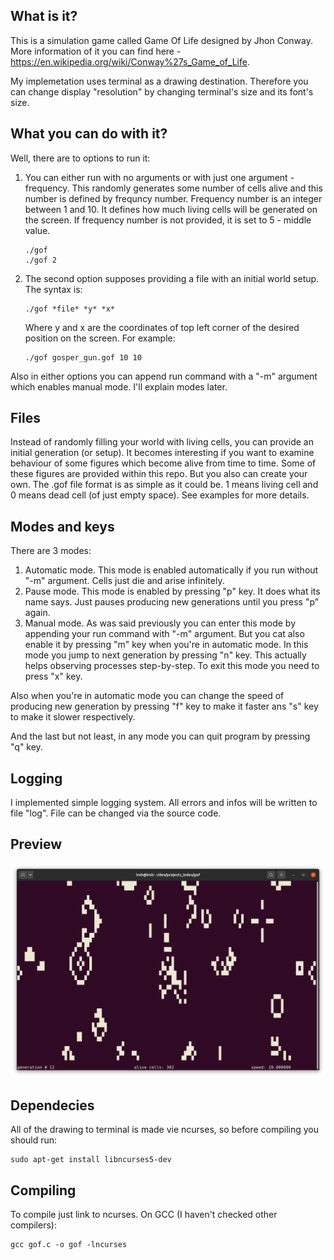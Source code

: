 ## What is it?

This is a simulation game called Game Of Life designed by Jhon Conway. More information of it you can find here - https://en.wikipedia.org/wiki/Conway%27s_Game_of_Life.

My implemetation uses terminal as a drawing destination. Therefore you can change display "resolution" by changing terminal's size and its font's size.

## What you can do with it?
Well, there are to options to run it:
1. You can either run with no arguments or with just one argument - frequency. This randomly generates some number of cells alive and this number is        defined by frequncy number. Frequency number is an integer between 1 and 10. It defines how much living cells will be generated on the screen. If frequency number is not provided, it is set to 5 - middle value.
   ```
   ./gof
   ./gof 2
   ```
2. The second option supposes providing a file with an initial world setup. The syntax is:
   ```
   ./gof *file* *y* *x*
   ```
   Where y and x are the coordinates of top left corner of the desired position on the screen. For example:
   ```
   ./gof gosper_gun.gof 10 10
   ```
Also in either options you can append run command with a "-m" argument which enables manual mode. I'll explain modes later.

## Files
Instead of randomly filling your world with living cells, you can provide an initial generation (or setup). It becomes interesting if you want to examine behaviour of some figures which become alive from time to time. Some of these figures are provided within this repo. But you also can create your own. The .gof file format is as simple as it could be. 1 means living cell and 0 means dead cell (of just empty space). See examples for more details.

## Modes and keys
There are 3 modes:
1. Automatic mode. This mode is enabled automatically if you run without "-m" argument. Cells just die and arise infinitely.
2. Pause mode. This mode is enabled by pressing "p" key. It does what its name says. Just pauses producing new generations until you press "p" again.
3. Manual mode. As was said previously you can enter this mode by appending your run command with "-m" argument. But you cat also enable it by pressing "m" key when you're in automatic mode. In this mode you jump to next generation by pressing "n" key. This actually helps observing processes step-by-step. To exit this mode you need to press "x" key.

Also when you're in automatic mode you can change the speed of producing new generation by pressing "f" key to make it faster ans "s" key to make it slower respectively.

And the last but not least, in any mode you can quit program by pressing "q" key.

## Logging

I implemented simple logging system. All errors and infos will be written to file "log". File can be changed via the source code.

## Preview

![](https://github.com/Iroh-5/game_of_life/blob/master/image.png)

## Dependecies
All of the drawing to terminal is made vie ncurses, so before compiling you should run:
```
sudo apt-get install libncurses5-dev
```

## Compiling
To compile just link to ncurses. On GCC (I haven't checked other compilers):
```
gcc gof.c -o gof -lncurses
```
